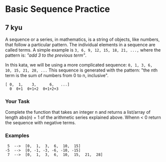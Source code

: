 # Basic Sequence Practice
## 7 kyu

A sequence or a series, in mathematics, is a string of objects, like numbers, that follow a particular pattern. The individual elements in a sequence are called terms. A simple example is ```3, 6, 9, 12, 15, 18, 21, ...,``` where the pattern is: *"add 3 to the previous term"*.

In this kata, we will be using a more complicated sequence: ```0, 1, 3, 6, 10, 15, 21, 28, ...``` This sequence is generated with the pattern: "the nth term is the sum of numbers from 0 to n, inclusive".
```
[ 0,  1,    3,      6,   ...]
  0  0+1  0+1+2  0+1+2+3
```

### Your Task

Complete the function that takes an integer n and returns a list/array of length abs(n) + 1 of the arithmetic series explained above. Whenn < 0 return the sequence with negative terms.

### Examples
```
 5  -->  [0,  1,  3,  6,  10,  15]
-5  -->  [0, -1, -3, -6, -10, -15]
 7  -->  [0,  1,  3,  6,  10,  15,  21,  28]
```
